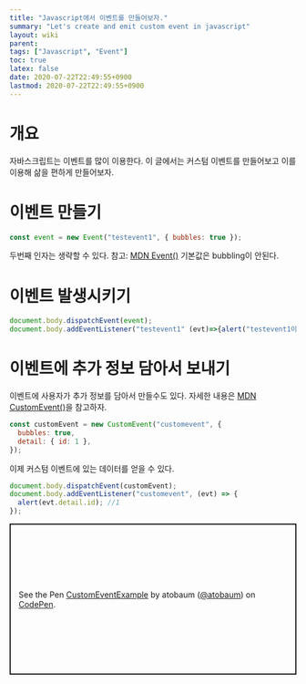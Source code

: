 ```yaml
---
title: "Javascript에서 이벤트를 만들어보자."
summary: "Let's create and emit custom event in javascript"
layout: wiki
parent:
tags: ["Javascript", "Event"]
toc: true
latex: false
date: 2020-07-22T22:49:55+0900
lastmod: 2020-07-22T22:49:55+0900
---
```


# 개요

자바스크립트는 이벤트를 많이 이용한다. 이 글에서는 커스텀 이벤트를 만들어보고 이를 이용해 삶을 편하게 만들어보자.

# 이벤트 만들기

```javascript
const event = new Event("testevent1", { bubbles: true });
```

두번째 인자는 생략할 수 있다. 참고: [MDN Event()](https://developer.mozilla.org/ko/docs/Web/API/Event/Event)
기본값은 bubbling이 안된다.

# 이벤트 발생시키기

```javascript
document.body.dispatchEvent(event);
document.body.addEventListener("testevent1" (evt)=>{alert("testevent1이 발생되었어요.")})
```

# 이벤트에 추가 정보 담아서 보내기

이벤트에 사용자가 추가 정보를 담아서 만들수도 있다. 자세한 내용은 [MDN CustomEvent()](https://developer.mozilla.org/ko/docs/Web/API/CustomEvent/CustomEvent)을 참고하자.

```javascript
const customEvent = new CustomEvent("customevent", {
  bubbles: true,
  detail: { id: 1 },
});
```

이제 커스텀 이벤트에 있는 데이터를 얻을 수 있다.

```javascript
document.body.dispatchEvent(customEvent);
document.body.addEventListener("customevent", (evt) => {
  alert(evt.detail.id); //1
});
```

<p class="codepen" data-height="265" data-theme-id="dark" data-default-tab="js,result" data-user="atobaum" data-slug-hash="mdVoMxW" style="height: 265px; box-sizing: border-box; display: flex; align-items: center; justify-content: center; border: 2px solid; margin: 1em 0; padding: 1em;" data-pen-title="CustomEventExample">
  <span>See the Pen <a href="https://codepen.io/atobaum/pen/mdVoMxW">
  CustomEventExample</a> by atobaum (<a href="https://codepen.io/atobaum">@atobaum</a>)
  on <a href="https://codepen.io">CodePen</a>.</span>
</p>
<script async src="https://static.codepen.io/assets/embed/ei.js"></script>
